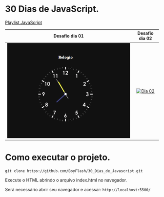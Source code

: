 # 30 Dias de JavaScript.


[Playlist JavaScript](https://www.youtube.com/watch?v=5m5lY8-5Eq0&list=PLR5-OPMtjCw0ZmE1gbSRrLFhZpvTZ7xf8)

| Desafio dia 01 | Desafio dia 02 |
| :---: | :---: |
| [![Dia 01](https://raw.githubusercontent.com/BoyFlash/30_Dias_de_Javascript/main/Dia_01/img/GIF_trecho_de_codigo.gif)](https://github.com/BoyFlash/30_Dias_de_Javascript/tree/main/Dia_01) | [![Dia 02](img)](pas) |


# Como executar o projeto.   
```
git clone https://github.com/BoyFlash/30_Dias_de_Javascript.git
```
Execute o HTML abrindo o arquivo index.html no navegador. 

Será necessário abrir seu navegador e acessar: `http://localhost:5500/`
